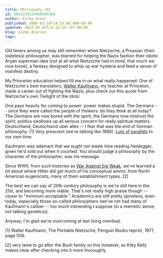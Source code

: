 ```yaml
---
title: Philosophy 101
id: 5641159224450564160
author: Kirby Urner
published: 2008-02-14T14:33:00.000-08:00
updated: 2012-03-07T14:14:19.797-08:00
blog: bizmo_diaries
tags: 
---
```


Old timers among us may still remember when Nietzsche, a Prussian (then stateless) philosopher, was blamed for helping the Nazis fashion their idiotic Aryan superman idea (not at all what Nietzsche had in mind, that much we now know), a fantasy designed to whip up war hysteria and feed a sense of manifest destiny.

My Princeton education helped fill me in on what really happened.  One of Nietzsche's best translators, [Walter Kaufmann](http://worldgame.blogspot.com/2006/12/superman-returns-movie-review.html), my teacher at Princeton, made a career out of fighting the Nazis, plus check out this quote from Nietzsche's own Twilight of the Idols:

One pays heavily for coming to power: power makes stupid. The Germans -- once they were called the people of thinkers: do they think at all today? The Germans are now bored with the spirit, the Germans now mistrust the spirit; politics swallows up all serious concern for really spiritual matters. Deutschland, Deutschland uber alles -- I fear that was the end of German philosophy. [1]
Very prescient (we're talking like 1888).  [Lots of parallels](http://worldgame.blogspot.com/2007/11/world-game-museum.html) to our own time.

Kaufmann was adamant that we ought not waste time reading Heidegger, given he'd sold out when it counted.  You should judge a philosophy by the character of the philosopher, was his message.

Since WWII, from such histories as [War Against the Weak](http://www.waragainsttheweak.com/), we've learned a lot about where Hitler did get much of his conceptual ammo: from North American eugenicists, many of them establishment types. [2]

The best we can say of 20th century philosophy is we're still here in the 21st, and becoming more viable.  That's not really high praise though -- closer to "minimum acceptable."  Academics are still pretty spineless, even today, especially those so-called philosophers (we've not had many of Kaufmann's caliber -- too much inbreeding I suppose (in a memetic sense, not talking genetics)).

Anyway, I'm glad we're overcoming at last (long overdue).

[1] Walter Kaufmann, The Portable Nietzsche, Penguin Books reprint, 1977, page 506.

[2] very lame to go after the Bush family on this however, as Kitty Kelly makes clear after checking into it more thoroughly

[](https://blogger.googleusercontent.com/img/b/R29vZ2xl/AVvXsEj4GAIve600k2b7jqq1lf4C30J2QlbXSngU808QL7LmGrxeQrDgGMg0ZGX5Iv6eyBlSRxBmJ1nxM8b9bAYPlnCHHL-wHjSUnXBYV9h9PMRKxF3WYu7OQIlrnK4F-kMC43A6YMsi/s1600-h/gwb.jpg)